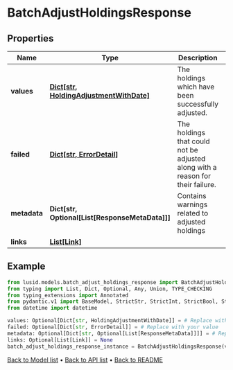 # BatchAdjustHoldingsResponse

## Properties
Name | Type | Description | Notes
------------ | ------------- | ------------- | -------------
**values** | [**Dict[str, HoldingAdjustmentWithDate]**](HoldingAdjustmentWithDate.md) | The holdings which have been successfully adjusted. | [optional] 
**failed** | [**Dict[str, ErrorDetail]**](ErrorDetail.md) | The holdings that could not be adjusted along with a reason for their failure. | [optional] 
**metadata** | **Dict[str, Optional[List[ResponseMetaData]]]** | Contains warnings related to adjusted holdings | [optional] 
**links** | [**List[Link]**](Link.md) |  | [optional] 
## Example

```python
from lusid.models.batch_adjust_holdings_response import BatchAdjustHoldingsResponse
from typing import List, Dict, Optional, Any, Union, TYPE_CHECKING
from typing_extensions import Annotated
from pydantic.v1 import BaseModel, StrictStr, StrictInt, StrictBool, StrictFloat, StrictBytes, Field, validator, ValidationError, conlist, constr
from datetime import datetime

values: Optional[Dict[str, HoldingAdjustmentWithDate]] = # Replace with your value
failed: Optional[Dict[str, ErrorDetail]] = # Replace with your value
metadata: Optional[Dict[str, Optional[List[ResponseMetaData]]]] = # Replace with your value
links: Optional[List[Link]] = None
batch_adjust_holdings_response_instance = BatchAdjustHoldingsResponse(values=values, failed=failed, metadata=metadata, links=links)

```

[Back to Model list](../README.md#documentation-for-models) &#8226; [Back to API list](../README.md#documentation-for-api-endpoints) &#8226; [Back to README](../README.md)

